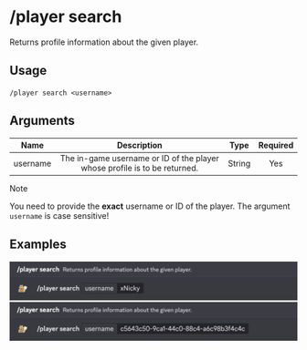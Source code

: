 # /player search

Returns profile information about the given player.

## Usage

```
/player search <username>
```

## Arguments

| Name     | Description                                                               | Type   | Required |
| :------: | :-----------------------------------------------------------------------: | :----: | :------: |
| username | The in-game username or ID of the player whose profile is to be returned. | String | Yes      |

> [!NOTE]
> You need to provide the **exact** username or ID of the player. The argument `username` is case sensitive!

## Examples

<img src="../../_media/examples/player/search-0.png" class="rounded-corners" draggable="false">\
<img src="../../_media/examples/player/search-1.png" class="rounded-corners" draggable="false">